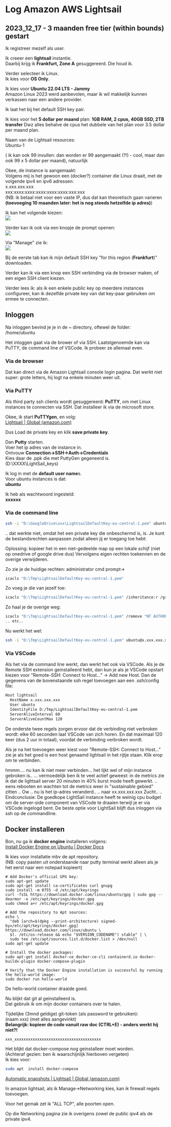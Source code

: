 # Log Amazon AWS Lightsail

## 2023_12_17 - 3 maanden free tier (within bounds) gestart

Ik registreer mezelf als user.  

Ik creeer een **lightsail** instantie.   
Daarbij krijg ik **Frankfurt, Zone A** gesuggereerd. Die houd ik.

Verder selecteer ik Linux.  
Ik kies voor **OS Only**.

Ik kies voor **Ubuntu 22.04 LTS - Jammy**  
Amazon Linux 2023 werd aanbevolen, maar ik wil makkelijk kunnen verkassen naar een andere provider.

Ik laat het bij het default SSH key pair.  

Ik kies voor het **5 dollar per maand** plan:
**1GB RAM, 2 cpus, 40GB SSD, 2TB transfer**
Dwz alles behalve de cpus het dubbele van het plan voor 3.5 dollar per maand plan.  

Naam van de Lightsail resources:  
Ubuntu-1

( ik kan ook 99 invullen: dan worden er 99 aangemaakt (?!) - cool, maar dan ook 99 x 5 dollar per maand), natuurlijk  

Okee, de instance is aangemaakt:  
Volgens mij is het gewoon een (docker?) container die Linux draait, met de volgende ipv4 en ipv6 adressen:  
x.xxx.xxx.xxx    
xxx:xxxx:xxxx:xxxx:xxxx:xxxx:xxx:xxx  
(NB: ik betaal niet voor een vaste IP, dus dat kan theoretisch gaan varieren **(toevoeging 10 maanden later: het is nog steeds hetzelfde ip adres)**)  

Ik kan het volgende kiezen:  
![](./images/2023-12-17-10-38-58-image.png)

Verder kan ik ook via een knopje de prompt openen:  
![](./images/2023-12-17-10-41-42-image.png)

Via "Manage" zie ik:  
![](./images/2023-12-17-10-44-46-image.png)

Bij de eerste tab kan ik mijn default SSH key "for this region (**Frankfurt**)" downloaden.  

Verder kan ik via een knop een SSH verbinding via de browser maken, of een eigen SSH client kiezen.  

Verder lees ik: als ik een enkele public key op meerdere instances configureer, kan ik dezelfde private key van dat key-paar gebruiken om ermee te connecten.  

## Inloggen
Na inloggen bevind je je in de ~ directory, oftewel de folder:  
/home/ubuntu

Het inloggen gaat via de brower of via SSH.
Laatstgenoemde kan via PuTTY, de command line of VSCode.
Ik probeer ze allemaal even.
### Via de browser
Dat kan direct via de Amazon Lightsail console login pagina.
Dat werkt niet super: grote letters, hij logt na enkele minuten weer uit.

### Via PuTTY
Als third party ssh clients wordt gesuggereerd: **PuTTY**, om met Linux instances te connecten via SSH. Dat installeer ik via de microsoft store.  

Okee, ik start **PuTTYgen**, en volg:  
[Lightsail | Global (amazon.com)](https://lightsail.aws.amazon.com/ls/docs/en_us/articles/lightsail-how-to-set-up-putty-to-connect-using-ssh)  

Dus Load de private key en klik **save private key**.  

Dan **Putty** starten.  
Voer het ip adres van de instance in.  
Ontvouw **Connection->SSH->Auth->Credentials**  
Kies daar de .ppk die met PuttyGen gegeneerd is.  
(D:\XXXX\LightSail_keys)  

Ik log in met de **default user name**s.  
Voor ubuntu instances is dat:  
**ubuntu**

Ik heb als wachtwoord ingesteld:  
**xxxxxx**

### Via de command line
```bash
ssh -i "D:\GoogleDrive\xxx\LightsailDefaultKey-eu-central-1.pem" ubuntu@x.xxx.xxx.xxxx
```

.. dat werkte niet, omdat het een private key die onbeschermd is, is. Je kunt de bestandsrechten aanpassen zodat alleen jij er toegang toe hebt:

Oplossing: kopieer het in een niet-gedeelde map op een lokale schijf (niet op onedrive of google drive dus)
Vervolgens eigen rechten toekennen en de overige verwijderen.

Zo zie je de huidige rechten:
administrator cmd prompt->

```bash
icacls "D:\Tmp\LightsailDefaultKey-eu-central-1.pem"
```

Zo voeg je die van jezelf toe:

```bash
icacls "D:\Tmp\LightsailDefaultKey-eu-central-1.pem" /inheritance:r /grant:r "%username%:F"
```

Zo haal je de overige weg:

```bash
icacls "D:\Tmp\LightsailDefaultKey-eu-central-1.pem" /remove "NT AUTHORITY\Authenticated Users"
.. etc..
```

Nu werkt het wel:

```bash
ssh -i "D:\Tmp\LightsailDefaultKey-eu-central-1.pem" ubuntu@x.xxx.xxx.xxx
```
### Via VSCode
Als het via de command line werkt, dan werkt het ook via VSCode.
Als je de Remote SSH extension geinstalleerd hebt, dan kun je als je VSCode opstart kiezen voor "Remote-SSH: Connect to Host..." -> Add new Host. Dan de gegevens van de bovenstaande ssh regel toevoegen aan een .ssh/config file:

```bash
Host lightsail
  HostName x.xxx.xxx.xxx
  User ubuntu
  IdentityFile D:/Tmp/LightsailDefaultKey-eu-central-1.pem
  ServerAliveInterval 60
  ServerAliveCountMax 120
```
De onderste twee regels zorgen ervoor dat de verbinding niet verbroken wordt: elke 60 seconden laat VSCode van zich horen. En dat maximaal 120 keer (dus 2 uur in totaal), voordat de verbinding verbroken wordt.

Als je na het toevoegen weer kiest voor "Remote-SSH: Connect to Host..." zie je als het goed is een host genaamd lightsail in het rijtje staan. Klik erop om te verbinden.

hmmm.... nu kan ik niet meer verbinden... het lijkt wel of mijn instance gebroken is.. 
...  vermoedelijk ben ik te veel actief geweest: in de metrics zie ik dat de lightsail server 20 minuten in 40% burst mode heeft gewerkt.
.. eens rebooten en wachten tot de metrics weer in "sustainable gebied" zitten ..
Ow .. nu is het ip-adres veranderd..
.. naar xx.xxx.xxx.xxx
Zucht..
.. Eindconclusie: De goedkope LightSail instance heeft te weinig cpu budget om de server-side component van VSCode te draaien terwijl je er via VSCode ingelogd bent. De beste optie voor LightSail blijft dus inloggen via ssh op de commandline.

## Docker installeren

Bon, nu ga ik **docker engine** installeren volgens:  
[Install Docker Engine on Ubuntu | Docker Docs](https://docs.docker.com/engine/install/ubuntu/)

Ik kies voor installatie mbv de apt repository.  
(NB: copy pasten uit onderstaande naar putty terminal werkt alleen als je het eerst naar een notepad kopieert)

```
# Add Docker's official GPG key:
sudo apt-get update
sudo apt-get install ca-certificates curl gnupg
sudo install -m 0755 -d /etc/apt/keyrings
curl -fsSL https://download.docker.com/linux/ubuntu/gpg | sudo gpg --dearmor -o /etc/apt/keyrings/docker.gpg
sudo chmod a+r /etc/apt/keyrings/docker.gpg

# Add the repository to Apt sources:
echo \
  "deb [arch=$(dpkg --print-architecture) signed-by=/etc/apt/keyrings/docker.gpg] https://download.docker.com/linux/ubuntu \
  $(. /etc/os-release && echo "$VERSION_CODENAME") stable" | \
  sudo tee /etc/apt/sources.list.d/docker.list > /dev/null
sudo apt-get update

# Install the docker packages:
sudo apt-get install docker-ce docker-ce-cli containerd.io docker-buildx-plugin docker-compose-plugin

# Verify that the Docker Engine installation is successful by running the hello-world image:
sudo docker run hello-world
```

De hello-world container draaide goed.

Nu blijkt dat git al geinstalleerd is.  
Dat gebruik ik om mijn docker containers over te halen.

Tijdelijke (3mnd geldige) git-token (als password te gebruiken):  
(naam xxx) (met alles aangevinkt)  
**Belangrijk: kopieer de code vanuit raw doc (CTRL+E) - anders werkt hij niet?!**

```
xxx_xxxxxxxxxxxxxxxxxxxxxxxxxxxxxxxxxxxxxx
```

Het blijkt dat docker-compose nog geinstalleer moet worden.  
(Achteraf gezien: ben ik waarschijnlijk hierboven vergeten)  
Ik kies voor:  

```bash
sudo apt  install docker-compose
```

[Automatic snapshots | Lightsail | Global (amazon.com)](https://lightsail.aws.amazon.com/ls/webapp/eu-central-1/instances/Ubuntu-1/networking)

In amazon lightsail, als ik Manage->Networking kies, kan ik firewall regels toevoegen.

Voor het gemak zet ik "ALL TCP", alle poorten open.

Op die Networking pagina zie ik overigens zowel de public ipv4 als de private ipv4.

